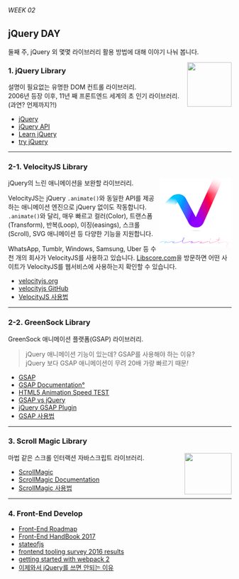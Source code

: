 ###### WEEK 02

## jQuery DAY

둘째 주, jQuery 외 몇몇 라이브러리 활용 방법에 대해 이야기 나눠 봅니다.

<img src="../ASSETS/jquery.jpg" alt="" align="right" width="100" height="100">

### 1. jQuery Library

설명이 필요없는 유명한 DOM 컨트롤 라이브러리.<br>
2006년 등장 이후, 11년 째 프론트엔드 세계의 초 인기 라이브러리. (과연? 언제까지?!)

- [jQuery](http://jquery.com/)
- [jQuery API](http://api.jquery.com/)
- [Learn jQuery](http://learn.jquery.com/)
- [try jQuery](http://try.jquery.com/)

---

### 2-1. VelocityJS Library

<img src="../ASSETS/velocityjs-logo.png" alt="" align="right" width="162" height="154">

 jQuery의 느린 애니메이션을 보완할 라이브러리.

VelocityJS는 jQuery `.animate()`와 동일한 API를 제공하는 애니메이션 엔진으로 jQuery 없이도 작동합니다. `.animate()`와 달리, 매우 빠르고 컬러(Color), 트랜스폼(Transform), 반복(Loop), 이징(easings), 스크롤(Scroll), SVG 애니메이션 등 다양한 기능을 지원합니다.

WhatsApp, Tumblr, Windows, Samsung, Uber 등 수천 개의 회사가 VelocityJS를 사용하고 있습니다. [Libscore.com](http://libscore.com/)을 방문하면 어떤 사이트가 VelocityJS를 웹서비스에 사용하는지 확인할 수 있습니다.

- [velocityjs.org](http://velocityjs.org/)
- [velocityjs GitHub](https://github.com/julianshapiro/velocity)
- [VelocityJS 사용법](./VelocityJS/VelocityJS.md)

---

### 2-2. GreenSock Library

<img src="../ASSETS/greensock.png" alt="" align="right">

GreenSock 애니메이션 플랫폼(GSAP) 라이브러리.

> jQuery 애니메이션 기능이 있는데? GSAP를 사용해야 하는 이유?<br>
> jQuery 보다 GSAP 애니메이션이 무려 20배 가량 빠르기 때문<i>!</i>

- [GSAP](https://greensock.com)
- [GSAP Documentation](https://greensock.com/docs/#/HTML5/GSAP)[°](Documents/GSAP.md)
- [HTML5 Animation Speed TEST](https://greensock.com/js/speed.html)
- [GSAP vs jQuery](https://greensock.com/jquery/)
- [jQuery GSAP Plugin](https://greensock.com/jquery-gsap-plugin)
- [GSAP 사용법](./GSAP/GSAP.md)

---

### 3. Scroll Magic Library

<img src="../ASSETS/scrollmagic.jpg" alt="" align="right" width="106" height="93">

마법 같은 스크롤 인터랙션 자바스크립트 라이브러리.

- [ScrollMagic](http://scrollmagic.io)
- [ScrollMagic Documentation](http://scrollmagic.io/docs/)
- [ScrollMagic 사용법](./ScrollMagic/ScrollMagic.md)

---

### 4. Front-End Develop

- [Front-End Roadmap](https://github.com/kamranahmedse/developer-roadmap#-front-end-roadmap)
- [Front-End HandBook 2017](https://frontendmasters.com/books/front-end-handbook/2017/)
- [stateofjs](http://stateofjs.com/)
- [frontend tooling survey 2016 results](https://ashleynolan.co.uk/blog/frontend-tooling-survey-2016-results)
- [getting started with webpack 2](https://blog.madewithenvy.com/getting-started-with-webpack-2-ed2b86c68783)
- [이제와서 jQuery를 쓰면 안되는 이유](https://www.tokyobranch.net/archives/6598)